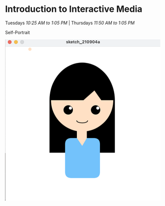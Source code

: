 # Introduction to Interactive Media

Tuesdays *10:25 AM to 1:05 PM* | Thursdays *11:50 AM to 1:05 PM*

Self-Portrait

![selfportrait](https://github.com/fionajlin/IntrotoIM/blob/main/Sept%207%20Self-Portrait/media/selfportrait.png)
